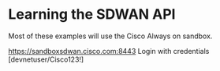 # Learning the SDWAN API

Most of these examples will use the Cisco Always on sandbox. 

https://sandboxsdwan.cisco.com:8443
Login with credentials [devnetuser/Cisco123!]